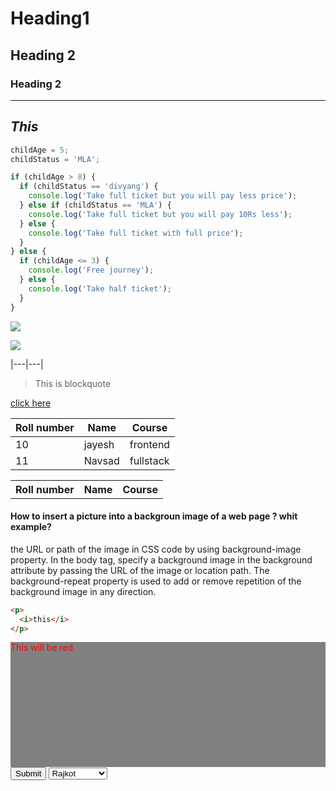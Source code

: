 # Heading1

## Heading 2

### Heading 2

<hr>

## _This_

```javascript
childAge = 5;
childStatus = 'MLA';

if (childAge > 8) {
  if (childStatus == 'divyang') {
    console.log('Take full ticket but you will pay less price');
  } else if (childStatus == 'MLA') {
    console.log('Take full ticket but you will pay 10Rs less');
  } else {
    console.log('Take full ticket with full price');
  }
} else {
  if (childAge <= 3) {
    console.log('Free journey');
  } else {
    console.log('Take half ticket');
  }
}
```

![](https://images.pexels.com/photos/19797253/pexels-photo-19797253/free-photo-of-red-berries-on-a-branch-with-a-drop-of-water.jpeg?auto=compress&cs=tinysrgb&w=1260&h=750&dpr=1)

<img src="https://images.pexels.com/photos/19797253/pexels-photo-19797253/free-photo-of-red-berries-on-a-branch-with-a-drop-of-water.jpeg?auto=compress&cs=tinysrgb&w=1260&h=750&dpr=1">

|---|---|

> This is blockquote

[click here](https://images.pexels.com/photos/19797253/pexels-photo-19797253/free-photo-of-red-berries-on-a-branch-with-a-drop-of-water.jpeg?auto=compress&cs=tinysrgb&w=1260&h=750&dpr=1)

| Roll number | Name   | Course    |
| ----------- | ------ | --------- |
| 10          | jayesh | frontend  |
| 11          | Navsad | fullstack |

<table>
<tr>
<th>Roll number</th>
<th>Name</th>
<th>Course</th>
</tr>
</table>

#### How to insert a picture into a backgroun image of a web page ? whit example?

the URL or path of the image in CSS code by using background-image property. In the body tag, specify a background image in the background attribute by passing the URL of the image or location path. The background-repeat property is used to add or remove repetition of the background image in any direction.

```html
<p>
  <i>this</i>
</p>
```

<div class="red">This will be red</div>
<button>Submit</button>
<select name="" id="">
<option value="">Rajkot</option>
<option value="">Surat</option>
<option value="">Ahmedabad</option>
</select>

<style>
    .red{
        height:200px;
        color:red;
        background-color:grey;
    }
</style>
